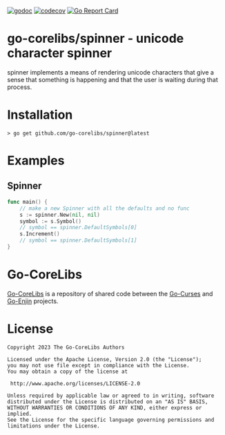 [![godoc](https://img.shields.io/badge/godoc-reference-blue.svg)](https://pkg.go.dev/github.com/go-corelibs/spinner)
[![codecov](https://codecov.io/gh/go-corelibs/spinner/graph/badge.svg?token=3jksYHZI8p)](https://codecov.io/gh/go-corelibs/spinner)
[![Go Report Card](https://goreportcard.com/badge/github.com/go-corelibs/spinner)](https://goreportcard.com/report/github.com/go-corelibs/spinner)

# go-corelibs/spinner - unicode character spinner

spinner implements a means of rendering unicode characters that
give a sense that something is happening and that the user is waiting
during that process.

# Installation

``` shell
> go get github.com/go-corelibs/spinner@latest
```

# Examples

## Spinner

``` go
func main() {
    // make a new Spinner with all the defaults and no func
    s := spinner.New(nil, nil)
    symbol := s.Symbol()
    // symbol == spinner.DefaultSymbols[0]
    s.Increment()
    // symbol == spinner.DefaultSymbols[1]
}
```

# Go-CoreLibs

[Go-CoreLibs] is a repository of shared code between the [Go-Curses] and
[Go-Enjin] projects.

# License

```
Copyright 2023 The Go-CoreLibs Authors

Licensed under the Apache License, Version 2.0 (the "License");
you may not use file except in compliance with the License.
You may obtain a copy of the license at

 http://www.apache.org/licenses/LICENSE-2.0

Unless required by applicable law or agreed to in writing, software
distributed under the License is distributed on an "AS IS" BASIS,
WITHOUT WARRANTIES OR CONDITIONS OF ANY KIND, either express or implied.
See the License for the specific language governing permissions and
limitations under the License.
```

[Go-CoreLibs]: https://github.com/go-corelibs
[Go-Curses]: https://github.com/go-curses
[Go-Enjin]: https://github.com/go-enjin

